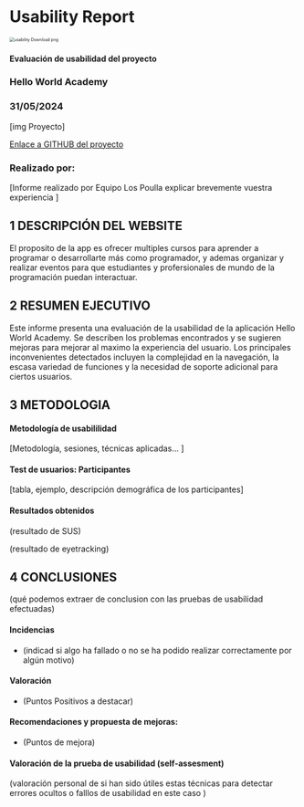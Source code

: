 # Usability Report



<img src="https://encrypted-tbn0.gstatic.com/images?q=tbn:ANd9GcRF017nhV-TFmNER2OM8UbXtdN6xwAKBYrv0i6onNfKu6Yn0BV0RK6aiOroeXl73LSY-B0&usqp=CAU" alt="usability Download png" style="zoom:50%;" />

#### Evaluación de usabilidad del proyecto 

### Hello World Academy

### 31/05/2024





[img Proyecto]

[Enlace a GITHUB del proyecto](https://github.com/DIU1-UX-I-did-it-again/DIU)





### Realizado por:

[Informe realizado por Equipo Los Poulla explicar brevemente vuestra experiencia ]











## 1 DESCRIPCIÓN DEL WEBSITE

El proposito de la app es ofrecer multiples cursos para aprender a programar o desarrollarte más como programador, y ademas organizar y realizar eventos para que estudiantes y profersionales de mundo de la programación puedan interactuar.

 



## 2 RESUMEN EJECUTIVO




Este informe presenta una evaluación de la usabilidad de la aplicación Hello World Academy. Se describen los problemas encontrados y se sugieren mejoras para mejorar al maximo la experiencia del usuario. Los principales inconvenientes detectados incluyen la complejidad en la navegación, la escasa variedad de funciones y la necesidad de soporte adicional para ciertos usuarios.









## 3 METODOLOGIA 

#### Metodología de usabililidad

[Metodología, sesiones,  técnicas aplicadas... ]

 

#### Test de usuarios: Participantes

[tabla, ejemplo, descripción demográfica de los participantes]





#### Resultados obtenidos



(resultado de SUS)



(resultado de eyetracking)









## 4 CONCLUSIONES 



(qué podemos extraer de conclusion con las pruebas de usabilidad efectuadas)



#### Incidencias

* (indicad si algo ha fallado o no se ha podido realizar correctamente por algún motivo)



#### Valoración 

* (Puntos Positivos a destacar)



#### Recomendaciones y propuesta de mejoras: 

* (Puntos de mejora)







#### Valoración de la prueba de usabilidad (self-assesment)

(valoración personal de si han sido útiles estas técnicas para detectar errores ocultos o falllos de usabilidad en este caso )
